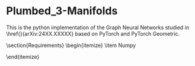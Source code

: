 # Plumbed_3-Manifolds
This is the python implementation of the Graph Neural Networks studied in \href{}{arXiv:24XX.XXXXX} based on PyTorch and PyTorch Geometric.

\section{Requirements}
\begin{itemize}
\item Numpy

\end{itemize}
